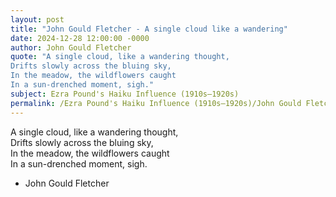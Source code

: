 ```yaml
---
layout: post
title: "John Gould Fletcher - A single cloud like a wandering"
date: 2024-12-28 12:00:00 -0000
author: John Gould Fletcher
quote: "A single cloud, like a wandering thought,  
Drifts slowly across the bluing sky,  
In the meadow, the wildflowers caught  
In a sun-drenched moment, sigh."
subject: Ezra Pound's Haiku Influence (1910s–1920s)
permalink: /Ezra Pound's Haiku Influence (1910s–1920s)/John Gould Fletcher/John Gould Fletcher - A single cloud like a wandering
---
```


A single cloud, like a wandering thought,  
Drifts slowly across the bluing sky,  
In the meadow, the wildflowers caught  
In a sun-drenched moment, sigh.

- John Gould Fletcher
